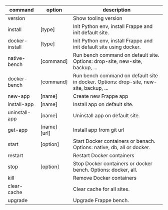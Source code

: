 | command        | option       | description                                                                            |
| -------------- | ------------ | -------------------------------------------------------------------------------------- |
| version        |              | Show tooling version                                                                   |
| install        | [type]       | Init Python env, install Frappe and init default site.                                 |
| docker-install | [type]       | Init Python env, install Frappe and init default site using docker.                    |
| native-bench   | [command]    | Run bench command on default site. Options: drop-site, new-site, backup, ...           |
| docker-bench   | [command]    | Run bench command on default site in docker. Options: drop-site, new-site, backup, ... |
| new-app        | [name]       | Create new Frappe app                                                                  |
| install-app    | [name]       | Install app on default site.                                                           |
| uninstall-app  | [name]       | Uninstall app on default site.                                                         |
| get-app        | [name] [url] | Install app from git url                                                               |
| start          | [option]     | Start Docker containers or benach. Options: native, db, all or docker.                 |
| restart        |              | Restart Docker containers                                                              |
| stop           | [option]     | Stop Docker containers or docker bench. Options: docker, all.                          |
| kill           |              | Remove Docker containers                                                               |
| clear-cache    |              | Clear cache for all sites.                                                             |
| upgrade        |              | Upgrade Frappe bench.                                                                  |
